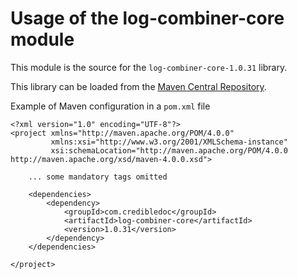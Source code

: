 # Usage of the log-combiner-core module

This module is the source for the `log-combiner-core-1.0.31` library.

This library can be loaded from the [Maven Central Repository](https://mvnrepository.com/artifact/com.credibledoc/log-combiner-core).

Example of Maven configuration in a `pom.xml` file

    <?xml version="1.0" encoding="UTF-8"?>
    <project xmlns="http://maven.apache.org/POM/4.0.0"
             xmlns:xsi="http://www.w3.org/2001/XMLSchema-instance"
             xsi:schemaLocation="http://maven.apache.org/POM/4.0.0 http://maven.apache.org/xsd/maven-4.0.0.xsd">
    
        ... some mandatory tags omitted
    
        <dependencies>
            <dependency>
                <groupId>com.credibledoc</groupId>
                <artifactId>log-combiner-core</artifactId>
                <version>1.0.31</version>
            </dependency>
        </dependencies>
    
    </project>